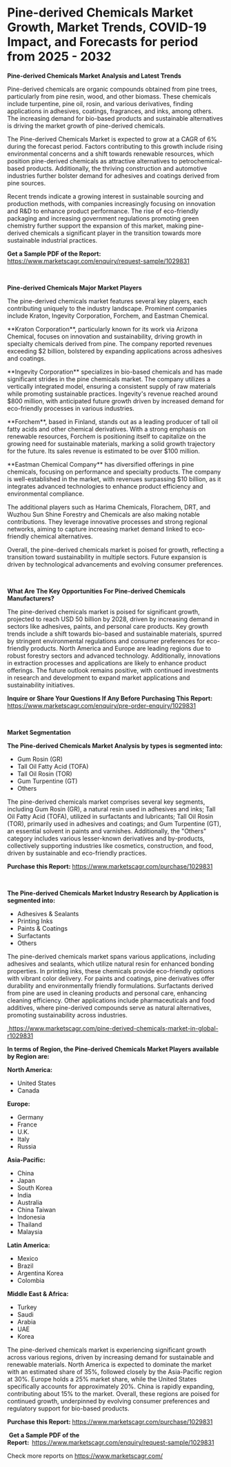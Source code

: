 <p><h1>Pine-derived Chemicals Market Growth, Market Trends, COVID-19 Impact, and Forecasts for period from 2025 - 2032</h1></p><p><strong>Pine-derived Chemicals Market Analysis and Latest Trends</strong></p>
<p><p>Pine-derived chemicals are organic compounds obtained from pine trees, particularly from pine resin, wood, and other biomass. These chemicals include turpentine, pine oil, rosin, and various derivatives, finding applications in adhesives, coatings, fragrances, and inks, among others. The increasing demand for bio-based products and sustainable alternatives is driving the market growth of pine-derived chemicals.</p><p>The Pine-derived Chemicals Market is expected to grow at a CAGR of 6% during the forecast period. Factors contributing to this growth include rising environmental concerns and a shift towards renewable resources, which position pine-derived chemicals as attractive alternatives to petrochemical-based products. Additionally, the thriving construction and automotive industries further bolster demand for adhesives and coatings derived from pine sources. </p><p>Recent trends indicate a growing interest in sustainable sourcing and production methods, with companies increasingly focusing on innovation and R&D to enhance product performance. The rise of eco-friendly packaging and increasing government regulations promoting green chemistry further support the expansion of this market, making pine-derived chemicals a significant player in the transition towards more sustainable industrial practices.</p></p>
<p><strong>Get a Sample PDF of the Report:&nbsp;</strong> <a href="https://www.marketscagr.com/enquiry/request-sample/1029831?utm_campaign=2770&utm_medium=2&utm_source=Github&utm_content=ia&utm_term=21032025&utm_id=pine-derived-chemicals">https://www.marketscagr.com/enquiry/request-sample/1029831</a></p>
<p>&nbsp;</p>
<p><strong>Pine-derived Chemicals Major Market Players</strong></p>
<p><p>The pine-derived chemicals market features several key players, each contributing uniquely to the industry landscape. Prominent companies include Kraton, Ingevity Corporation, Forchem, and Eastman Chemical. </p><p>**Kraton Corporation**, particularly known for its work via Arizona Chemical, focuses on innovation and sustainability, driving growth in specialty chemicals derived from pine. The company reported revenues exceeding $2 billion, bolstered by expanding applications across adhesives and coatings.</p><p>**Ingevity Corporation** specializes in bio-based chemicals and has made significant strides in the pine chemicals market. The company utilizes a vertically integrated model, ensuring a consistent supply of raw materials while promoting sustainable practices. Ingevity's revenue reached around $800 million, with anticipated future growth driven by increased demand for eco-friendly processes in various industries.</p><p>**Forchem**, based in Finland, stands out as a leading producer of tall oil fatty acids and other chemical derivatives. With a strong emphasis on renewable resources, Forchem is positioning itself to capitalize on the growing need for sustainable materials, marking a solid growth trajectory for the future. Its sales revenue is estimated to be over $100 million.</p><p>**Eastman Chemical Company** has diversified offerings in pine chemicals, focusing on performance and specialty products. The company is well-established in the market, with revenues surpassing $10 billion, as it integrates advanced technologies to enhance product efficiency and environmental compliance.</p><p>The additional players such as Harima Chemicals, Florachem, DRT, and Wuzhou Sun Shine Forestry and Chemicals are also making notable contributions. They leverage innovative processes and strong regional networks, aiming to capture increasing market demand linked to eco-friendly chemical alternatives.</p><p>Overall, the pine-derived chemicals market is poised for growth, reflecting a transition toward sustainability in multiple sectors. Future expansion is driven by technological advancements and evolving consumer preferences.</p></p>
<p>&nbsp;</p>
<p><strong>What Are The Key Opportunities For Pine-derived Chemicals Manufacturers?</strong></p>
<p><p>The pine-derived chemicals market is poised for significant growth, projected to reach USD 50 billion by 2028, driven by increasing demand in sectors like adhesives, paints, and personal care products. Key growth trends include a shift towards bio-based and sustainable materials, spurred by stringent environmental regulations and consumer preferences for eco-friendly products. North America and Europe are leading regions due to robust forestry sectors and advanced technology. Additionally, innovations in extraction processes and applications are likely to enhance product offerings. The future outlook remains positive, with continued investments in research and development to expand market applications and sustainability initiatives.</p></p>
<p><strong>Inquire or Share Your Questions If Any Before Purchasing This Report:</strong> <a href="https://www.marketscagr.com/enquiry/pre-order-enquiry/1029831?utm_campaign=2770&utm_medium=2&utm_source=Github&utm_content=ia&utm_term=21032025&utm_id=pine-derived-chemicals">https://www.marketscagr.com/enquiry/pre-order-enquiry/1029831</a></p>
<p>&nbsp;</p>
<p><strong>Market Segmentation</strong></p>
<p><strong>The Pine-derived Chemicals Market Analysis by types is segmented into:</strong></p>
<p><ul><li>Gum Rosin (GR)</li><li>Tall Oil Fatty Acid (TOFA)</li><li>Tall Oil Rosin (TOR)</li><li>Gum Turpentine (GT)</li><li>Others</li></ul></p>
<p><p>The pine-derived chemicals market comprises several key segments, including Gum Rosin (GR), a natural resin used in adhesives and inks; Tall Oil Fatty Acid (TOFA), utilized in surfactants and lubricants; Tall Oil Rosin (TOR), primarily used in adhesives and coatings; and Gum Turpentine (GT), an essential solvent in paints and varnishes. Additionally, the "Others" category includes various lesser-known derivatives and by-products, collectively supporting industries like cosmetics, construction, and food, driven by sustainable and eco-friendly practices.</p></p>
<p><strong>Purchase this Report:&nbsp;</strong><a href="https://www.marketscagr.com/purchase/1029831?utm_campaign=2770&utm_medium=2&utm_source=Github&utm_content=ia&utm_term=21032025&utm_id=pine-derived-chemicals">https://www.marketscagr.com/purchase/1029831</a></p>
<p>&nbsp;</p>
<p><strong>The Pine-derived Chemicals Market Industry Research by Application is segmented into:</strong></p>
<p><ul><li>Adhesives & Sealants</li><li>Printing Inks</li><li>Paints & Coatings</li><li>Surfactants</li><li>Others</li></ul></p>
<p><p>The pine-derived chemicals market spans various applications, including adhesives and sealants, which utilize natural resin for enhanced bonding properties. In printing inks, these chemicals provide eco-friendly options with vibrant color delivery. For paints and coatings, pine derivatives offer durability and environmentally friendly formulations. Surfactants derived from pine are used in cleaning products and personal care, enhancing cleaning efficiency. Other applications include pharmaceuticals and food additives, where pine-derived compounds serve as natural alternatives, promoting sustainability across industries.</p></p>
<p><a href="https://www.marketscagr.com/pine-derived-chemicals-market-in-global-r1029831?utm_campaign=2770&utm_medium=2&utm_source=Github&utm_content=ia&utm_term=21032025&utm_id=pine-derived-chemicals">&nbsp;https://www.marketscagr.com/pine-derived-chemicals-market-in-global-r1029831</a></p>
<p><strong>In terms of Region, the Pine-derived Chemicals Market Players available by Region are:</strong></p>
<p>
    <p> <strong> North America: </strong>
        <ul>
            <li>United States</li>
            <li>Canada</li>
        </ul>
        </p> 
    <p> <strong> Europe: </strong>
        <ul>
            <li>Germany</li>
            <li>France</li>
            <li>U.K.</li>
            <li>Italy</li>
            <li>Russia</li>
        </ul>
        </p> 
    <p> <strong> Asia-Pacific: </strong>
        <ul>
            <li>China</li>
            <li>Japan</li>
            <li>South Korea</li>
            <li>India</li>
            <li>Australia</li>
            <li>China Taiwan</li>
            <li>Indonesia</li>
            <li>Thailand</li>
            <li>Malaysia</li>
        </ul>
        </p> 
    <p> <strong> Latin America: </strong>
        <ul>
            <li>Mexico</li>
            <li>Brazil</li>
            <li>Argentina Korea</li>
            <li>Colombia</li>
        </ul>
        </p> 
    <p> <strong> Middle East & Africa: </strong>
        <ul>
            <li>Turkey</li>
            <li>Saudi</li>
            <li>Arabia</li>
            <li>UAE</li>
            <li>Korea</li>
        </ul>
    </p>
    </p>
<p><p>The pine-derived chemicals market is experiencing significant growth across various regions, driven by increasing demand for sustainable and renewable materials. North America is expected to dominate the market with an estimated share of 35%, followed closely by the Asia-Pacific region at 30%. Europe holds a 25% market share, while the United States specifically accounts for approximately 20%. China is rapidly expanding, contributing about 15% to the market. Overall, these regions are poised for continued growth, underpinned by evolving consumer preferences and regulatory support for bio-based products.</p></p>
<p><strong>Purchase this Report: </strong><a href="https://www.marketscagr.com/purchase/1029831?utm_campaign=2770&utm_medium=2&utm_source=Github&utm_content=ia&utm_term=21032025&utm_id=pine-derived-chemicals">https://www.marketscagr.com/purchase/1029831</a></p>
<p>&nbsp;<strong>Get a Sample PDF of the Report:&nbsp;&nbsp;</strong><a href="https://www.marketscagr.com/enquiry/request-sample/1029831?utm_campaign=2770&utm_medium=2&utm_source=Github&utm_content=ia&utm_term=21032025&utm_id=pine-derived-chemicals">https://www.marketscagr.com/enquiry/request-sample/1029831</a></p>
<p><strong></strong></p>
<p>Check more reports on <a href="https://www.marketscagr.com/?utm_campaign=2770&utm_medium=2&utm_source=Github&utm_content=ia&utm_term=21032025&utm_id=pine-derived-chemicals">https://www.marketscagr.com/</a></p>